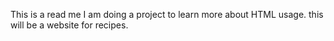 This is a read me
I am doing a project to learn more about HTML  usage. 
this will be a website for recipes.